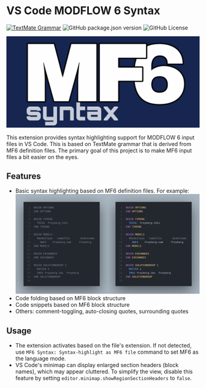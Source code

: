 # VS Code MODFLOW 6 Syntax

[![TextMate Grammar](https://github.com/martclanor/vscode-mf6-syntax/actions/workflows/tmgrammar.yaml/badge.svg)](https://github.com/martclanor/vscode-mf6-syntax/actions/workflows/tmgrammar.yaml)
![GitHub package.json version](https://img.shields.io/github/package-json/v/martclanor/vscode-mf6-syntax)
![GitHub License](https://img.shields.io/github/license/martclanor/vscode-mf6-syntax)

![Icon](images/icon_banner.png)

This extension provides syntax highlighting support for MODFLOW 6 input files in VS Code. This is based on TextMate grammar that is derived from MF6 definition files. The primary goal of this project is to make MF6 input files a bit easier on the eyes.

## Features

- Basic syntax highlighting based on MF6 definition files. For example:
  ![Syntax Highlighting](images/sample.png)
- Code folding based on MF6 block structure
- Code snippets based on MF6 block structure
- Others: comment-toggling, auto-closing quotes, surrounding quotes

## Usage

- The extension activates based on the file's extension. If not detected, use `MF6 Syntax: Syntax-highlight as MF6 file` command to set MF6 as the language mode.
- VS Code's minimap can display enlarged section headers (block names), which may appear cluttered. To simplify the view, disable this feature by setting `editor.minimap.showRegionSectionHeaders` to `false`.
